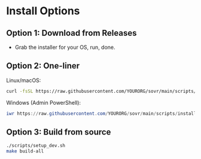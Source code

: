 # Install Options

## Option 1: Download from Releases
- Grab the installer for your OS, run, done.

## Option 2: One-liner
Linux/macOS:
```bash
curl -fsSL https://raw.githubusercontent.com/YOURORG/sovr/main/scripts/install.sh | bash
```

Windows (Admin PowerShell):
```powershell
iwr https://raw.githubusercontent.com/YOURORG/sovr/main/scripts/install.ps1 -UseBasicParsing | iex
```

## Option 3: Build from source
```bash
./scripts/setup_dev.sh
make build-all
```
